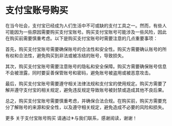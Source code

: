 # 支付宝账号购买

在当今社会，支付宝已经成为人们生活中不可或缺的支付工具之一。然而，有些人可能因为一些原因需要购买支付宝账号。购买支付宝账号可能涉及一些风险，因此在购买前需要慎重考虑。以下是购买支付宝账号时需要注意的几点重要事项：

首先，购买支付宝账号需要确保账号的合法性和安全性。购买方需要确认账号的所有权和合法性，避免购买到非法或被冻结的账号，导致损失。

其次，购买支付宝账号需要注意账号的隐私和安全保障。购买方需要确保账号信息不会被泄露，同时要妥善保管账号和密码，避免账号被盗用或被恶意攻击。

最后，购买支付宝账号需要遵守相关法律法规和支付宝的使用规定。购买方需要了解并遵守支付宝的相关规定，避免违反规定导致账号被封禁或造成其他不良后果。

总之，购买支付宝账号需要慎重考虑，并确保合法合规。在购买前，购买方需要充分了解账号的来源和安全性，以及遵守相关规定，避免造成不必要的风险和损失。

更多 关于支付宝账号购买 请通过✈与我们联系，感谢阅读，谢谢！